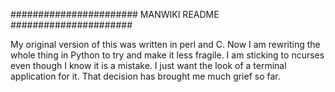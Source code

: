 ####################### 
   MANWIKI README
######################


My original version of this was written in perl and C. Now I am
rewriting the whole thing in Python to try and make it less fragile. I
am sticking to ncurses even though I know it is a mistake. I just want
the look of a terminal application for it. That decision has brought
me much grief so far.